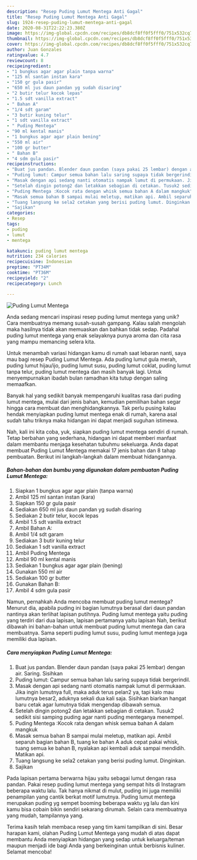 ```yaml
---
description: "Resep Puding Lumut Mentega Anti Gagal"
title: "Resep Puding Lumut Mentega Anti Gagal"
slug: 1924-resep-puding-lumut-mentega-anti-gagal
date: 2020-08-31T22:22:23.380Z
image: https://img-global.cpcdn.com/recipes/db8dcf8ff0f5fff0/751x532cq70/puding-lumut-mentega-foto-resep-utama.jpg
thumbnail: https://img-global.cpcdn.com/recipes/db8dcf8ff0f5fff0/751x532cq70/puding-lumut-mentega-foto-resep-utama.jpg
cover: https://img-global.cpcdn.com/recipes/db8dcf8ff0f5fff0/751x532cq70/puding-lumut-mentega-foto-resep-utama.jpg
author: Juan Gonzales
ratingvalue: 4.7
reviewcount: 8
recipeingredient:
- "1 bungkus agar agar plain tanpa warna"
- "125 ml santan instan kara"
- "150 gr gula pasir"
- "650 ml jus daun pandan yg sudah disaring"
- "2 butir telur kocok lepas"
- "1.5 sdt vanilla extract"
- " Bahan A"
- "1/4 sdt garam"
- "3 butir kuning telur"
- "1 sdt vanilla extract"
- " Puding Mentega"
- "90 ml kental manis"
- "1 bungkus agar agar plain bening"
- "550 ml air"
- "100 gr butter"
- " Bahan B"
- "4 sdm gula pasir"
recipeinstructions:
- "Buat jus pandan. Blender daun pandan (saya pakai 25 lembar) dengan air. Saring. Sisihkan"
- "Puding lumut: Campur semua bahan lalu saring supaya tidak bergerindil."
- "Masak dengan api sedang nanti otomatis nampak lumut di permukaan. Jika ingin lumutnya full, maka aduk terus pelan2 ya, tapi kalo mau lumutnya besar2, aduknya sekali dua kali saja. Sisihkan biarkan hangat baru cetak agar lumutnya tidak mengendap dibawah semua."
- "Setelah dingin potong2 dan letakkan sebagian di cetakan. Tusuk2 sedikit sisi samping puding agar nanti puding menteganya menempel."
- "Puding Mentega :Kocok rata dengan whisk semua bahan A dalam mangkuk"
- "Masak semua bahan B sampai mulai meletup, matikan api. Ambil separuh bagian bahan B, tuang ke bahan A aduk cepat pakai whisk, tuang semua ke bahan B, nyalakan api kembali aduk sampai mendidih. Matikan api."
- "Tuang langsung ke sela2 cetakan yang berisi puding lumut. Dinginkan."
- "Sajikan"
categories:
- Resep
tags:
- puding
- lumut
- mentega

katakunci: puding lumut mentega 
nutrition: 234 calories
recipecuisine: Indonesian
preptime: "PT34M"
cooktime: "PT36M"
recipeyield: "2"
recipecategory: Lunch

---
```



![Puding Lumut Mentega](https://img-global.cpcdn.com/recipes/db8dcf8ff0f5fff0/751x532cq70/puding-lumut-mentega-foto-resep-utama.jpg)

Anda sedang mencari inspirasi resep puding lumut mentega yang unik? Cara membuatnya memang susah-susah gampang. Kalau salah mengolah maka hasilnya tidak akan memuaskan dan bahkan tidak sedap. Padahal puding lumut mentega yang enak selayaknya punya aroma dan cita rasa yang mampu memancing selera kita.

Untuk menambah variasi hidangan kamu di rumah saat lebaran nanti, saya mau bagi resep Puding Lumut Mentega. Ada puding lumut gula merah, puding lumut hijau/ijo, puding lumut susu, puding lumut coklat, puding lumut tanpa telur, puding lumut mentega dan masih banyak lagi. Untuk menyempurnakan ibadah bulan ramadhan kita tutup dengan saling memaafkan.

Banyak hal yang sedikit banyak mempengaruhi kualitas rasa dari puding lumut mentega, mulai dari jenis bahan, kemudian pemilihan bahan segar hingga cara membuat dan menghidangkannya. Tak perlu pusing kalau hendak menyiapkan puding lumut mentega enak di rumah, karena asal sudah tahu triknya maka hidangan ini dapat menjadi suguhan istimewa.


Nah, kali ini kita coba, yuk, siapkan puding lumut mentega sendiri di rumah. Tetap berbahan yang sederhana, hidangan ini dapat memberi manfaat dalam membantu menjaga kesehatan tubuhmu sekeluarga. Anda dapat membuat Puding Lumut Mentega memakai 17 jenis bahan dan 8 tahap pembuatan. Berikut ini langkah-langkah dalam membuat hidangannya.

<!--inarticleads1-->

##### Bahan-bahan dan bumbu yang digunakan dalam pembuatan Puding Lumut Mentega:

1. Siapkan 1 bungkus agar agar plain (tanpa warna)
1. Ambil 125 ml santan instan (kara)
1. Siapkan 150 gr gula pasir
1. Sediakan 650 ml jus daun pandan yg sudah disaring
1. Sediakan 2 butir telur, kocok lepas
1. Ambil 1.5 sdt vanilla extract
1. Ambil  Bahan A:
1. Ambil 1/4 sdt garam
1. Sediakan 3 butir kuning telur
1. Sediakan 1 sdt vanilla extract
1. Ambil  Puding Mentega
1. Ambil 90 ml kental manis
1. Sediakan 1 bungkus agar agar plain (bening)
1. Gunakan 550 ml air
1. Sediakan 100 gr butter
1. Gunakan  Bahan B:
1. Ambil 4 sdm gula pasir


Namun, pernahkah Anda mencoba membuat puding lumut mentega? Menurut dia, apabila puding ini bagian lumutnya berasal dari daun pandan nantinya akan terlihat lapisan putihnya. Puding lumut mentega yaitu puding yang terdiri dari dua lapisan, lapisan pertamanya yaitu lapisan Nah, berikut dibawah ini bahan-bahan untuk membuat puding lumut mentega dan cara membuatnya. Sama seperti puding lumut susu, puding lumut mentega juga memiliki dua lapisan. 

<!--inarticleads2-->

##### Cara menyiapkan Puding Lumut Mentega:

1. Buat jus pandan. Blender daun pandan (saya pakai 25 lembar) dengan air. Saring. Sisihkan
1. Puding lumut: Campur semua bahan lalu saring supaya tidak bergerindil.
1. Masak dengan api sedang nanti otomatis nampak lumut di permukaan. Jika ingin lumutnya full, maka aduk terus pelan2 ya, tapi kalo mau lumutnya besar2, aduknya sekali dua kali saja. Sisihkan biarkan hangat baru cetak agar lumutnya tidak mengendap dibawah semua.
1. Setelah dingin potong2 dan letakkan sebagian di cetakan. Tusuk2 sedikit sisi samping puding agar nanti puding menteganya menempel.
1. Puding Mentega :Kocok rata dengan whisk semua bahan A dalam mangkuk
1. Masak semua bahan B sampai mulai meletup, matikan api. Ambil separuh bagian bahan B, tuang ke bahan A aduk cepat pakai whisk, tuang semua ke bahan B, nyalakan api kembali aduk sampai mendidih. Matikan api.
1. Tuang langsung ke sela2 cetakan yang berisi puding lumut. Dinginkan.
1. Sajikan


Pada lapisan pertama berwarna hijau yaitu sebagai lumut dengan rasa pandan. Pakai resep puding lumut mentega yang sempat hits di Instagram beberapa waktu lalu. Tak hanya nikmat di mulut, puding ini juga memiliki penampilan yang cantik berkat motif lumutnya. Puding lumut mentega merupakan puding yg sempet booming beberapa waktu yg lalu dan kini kamu bisa cobain bikin sendiri sekarang dirumah. Selain cara membuatnya yang mudah, tampilannya yang. 

Terima kasih telah membaca resep yang tim kami tampilkan di sini. Besar harapan kami, olahan Puding Lumut Mentega yang mudah di atas dapat membantu Anda menyiapkan hidangan yang sedap untuk keluarga/teman maupun menjadi ide bagi Anda yang berkeinginan untuk berbisnis kuliner. Selamat mencoba!
